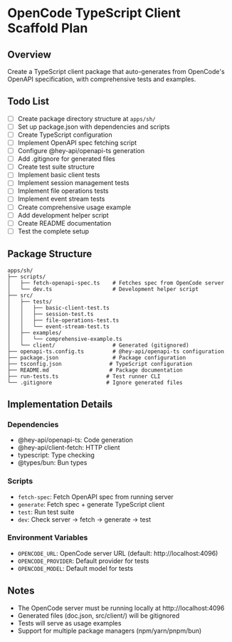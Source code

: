 # OpenCode TypeScript Client Scaffold Plan

## Overview
Create a TypeScript client package that auto-generates from OpenCode's OpenAPI specification, with comprehensive tests and examples.

## Todo List
- [ ] Create package directory structure at `apps/sh/`
- [ ] Set up package.json with dependencies and scripts
- [ ] Create TypeScript configuration
- [ ] Implement OpenAPI spec fetching script
- [ ] Configure @hey-api/openapi-ts generation
- [ ] Add .gitignore for generated files
- [ ] Create test suite structure
- [ ] Implement basic client tests
- [ ] Implement session management tests
- [ ] Implement file operations tests
- [ ] Implement event stream tests
- [ ] Create comprehensive usage example
- [ ] Add development helper script
- [ ] Create README documentation
- [ ] Test the complete setup

## Package Structure
```
apps/sh/
├── scripts/
│   ├── fetch-openapi-spec.ts    # Fetches spec from OpenCode server
│   └── dev.ts                   # Development helper script
├── src/
│   ├── tests/
│   │   ├── basic-client-test.ts
│   │   ├── session-test.ts
│   │   ├── file-operations-test.ts
│   │   └── event-stream-test.ts
│   ├── examples/
│   │   └── comprehensive-example.ts
│   └── client/                  # Generated (gitignored)
├── openapi-ts.config.ts         # @hey-api/openapi-ts configuration
├── package.json                 # Package configuration
├── tsconfig.json               # TypeScript configuration
├── README.md                   # Package documentation
├── run-tests.ts               # Test runner CLI
└── .gitignore                 # Ignore generated files
```

## Implementation Details

### Dependencies
- @hey-api/openapi-ts: Code generation
- @hey-api/client-fetch: HTTP client
- typescript: Type checking
- @types/bun: Bun types

### Scripts
- `fetch-spec`: Fetch OpenAPI spec from running server
- `generate`: Fetch spec + generate TypeScript client
- `test`: Run test suite
- `dev`: Check server → fetch → generate → test

### Environment Variables
- `OPENCODE_URL`: OpenCode server URL (default: http://localhost:4096)
- `OPENCODE_PROVIDER`: Default provider for tests
- `OPENCODE_MODEL`: Default model for tests

## Notes
- The OpenCode server must be running locally at http://localhost:4096
- Generated files (doc.json, src/client/) will be gitignored
- Tests will serve as usage examples
- Support for multiple package managers (npm/yarn/pnpm/bun)